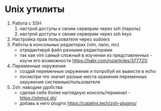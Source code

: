 # Unix утилиты
1. Работа с SSH
   1. настрой доступы к своим серверам через ssh (пароль)
   2. настрой доступы к своим серверам через ssh keys
2. Настройка прав пользователя через sudoers
3. Работы в консольных редакторах (vim, nano, mc)
   - отредактируй файл разными редакторами 
   - так как vim самый сложный в изучении из представленных - изучи его возможности https://habr.com/ru/articles/377721/
4. Переменные окружения 
   - создай переменные окружения и попробуй их вывести в echo 
   - посмотри что значит разные места хранения переменных окружения системные/пользователя 
5. Zsh: наводим удобства 
   - сделай себе более наглядную консоль/терминал - https://ohmyz.sh/
   - добавь в него plugins https://catalins.tech/zsh-plugins/
